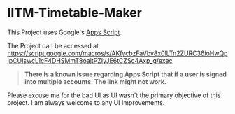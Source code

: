 # IITM-Timetable-Maker

This Project uses Google's [Apps Script](https://developers.google.com/apps-script).

The Project can be accessed at https://script.google.com/macros/s/AKfycbzFaVbv8x0lLTn2ZURC36ioHwQpIpCUIswcL1cF4DHSMmT8oajtPZIyJE6tCZSc4Axp_g/exec

>**There is a known issue regarding Apps Script that if a user is signed into multiple accounts. The link might not work.**

Please excuse me for the bad UI as UI wasn't the primary objective of this project. I am always welcome to any UI Improvements.
